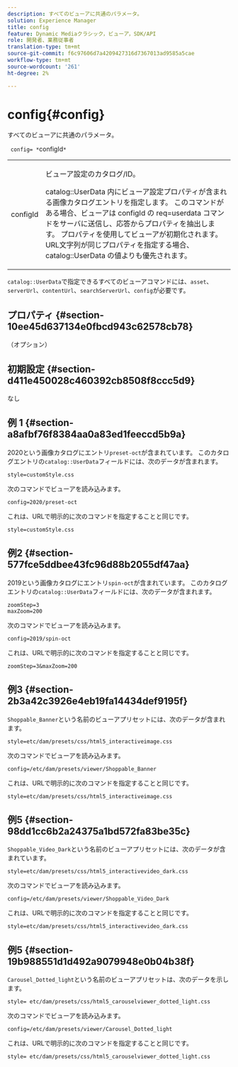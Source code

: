 ```yaml
---
description: すべてのビューアに共通のパラメータ。
solution: Experience Manager
title: config
feature: Dynamic Mediaクラシック，ビューア，SDK/API
role: 開発者、業務従事者
translation-type: tm+mt
source-git-commit: f6c97606d7a4209427316d7367013ad9585a5cae
workflow-type: tm+mt
source-wordcount: '261'
ht-degree: 2%

---
```



# config{#config}

すべてのビューアに共通のパラメータ。

` config= *`configId`*`

<table id="table_9B98C97485DD4DEB8A6ECBCE8DF6B886"> 
 <tbody> 
  <tr> 
   <td colname="col1"> <p> <span class="codeph"> <span class="varname"> configId  </span> </span> </p> </td> 
   <td colname="col2"> <p>ビューア設定のカタログ/ID。 </p> <p> <span class="codeph"> catalog::UserData </span>内にビューア設定プロパティが含まれる画像カタログエントリを指定します。 このコマンドがある場合、ビューアは<span class="codeph"> configId </span>の<span class="codeph"> req=userdata </span>コマンドをサーバに送信し、応答からプロパティを抽出します。 プロパティを使用してビューアが初期化されます。 URL文字列が同じプロパティを指定する場合、<span class="codeph"> catalog::UserData </span>の値よりも優先されます。 </p> </td> 
  </tr> 
 </tbody> 
</table>

`catalog::UserData`で指定できるすべてのビューアコマンドには、`asset`、`serverUrl`、`contentUrl`、`searchServerUrl`、`config`が必要です。

## プロパティ {#section-10ee45d637134e0fbcd943c62578cb78}

（オプション）

## 初期設定 {#section-d411e450028c460392cb8508f8ccc5d9}

なし

## 例 1 {#section-a8afbf76f8384aa0a83ed1feeccd5b9a}

2020という画像カタログにエントリ`preset-oct`が含まれています。 このカタログエントリの`catalog::UserData`フィールドには、次のデータが含まれます。

```
style=customStyle.css
```

次のコマンドでビューアを読み込みます。

```
config=2020/preset-oct
```

これは、URLで明示的に次のコマンドを指定することと同じです。

```
style=customStyle.css
```

## 例2 {#section-577fce5ddbee43fc96d88b2055df47aa}

2019という画像カタログにエントリ`spin-oct`が含まれています。 このカタログエントリの`catalog::UserData`フィールドには、次のデータが含まれます。

```
zoomStep=3 
maxZoom=200
```

次のコマンドでビューアを読み込みます。

```
config=2019/spin-oct
```

これは、URLで明示的に次のコマンドを指定することと同じです。

```
zoomStep=3&maxZoom=200
```

## 例3 {#section-2b3a42c3926e4eb19fa14434def9195f}

`Shoppable_Banner`という名前のビューアプリセットには、次のデータが含まれます。

```
style=etc/dam/presets/css/html5_interactiveimage.css
```

次のコマンドでビューアを読み込みます。

```
config=/etc/dam/presets/viewer/Shoppable_Banner
```

これは、URLで明示的に次のコマンドを指定することと同じです。

`style=etc/dam/presets/css/html5_interactiveimage.css`

## 例5 {#section-98dd1cc6b2a24375a1bd572fa83be35c}

`Shoppable_Video_Dark`という名前のビューアプリセットには、次のデータが含まれています。

```
style=etc/dam/presets/css/html5_interactivevideo_dark.css
```

次のコマンドでビューアを読み込みます。

```
config=/etc/dam/presets/viewer/Shoppable_Video_Dark
```

これは、URLで明示的に次のコマンドを指定することと同じです。

```
style=etc/dam/presets/css/html5_interactivevideo_dark.css
```

## 例5 {#section-19b988551d1d492a9079948e0b04b38f}

`Carousel_Dotted_light`という名前のビューアプリセットは、次のデータを示します。

```
style= etc/dam/presets/css/html5_carouselviewer_dotted_light.css
```

次のコマンドでビューアを読み込みます。

```
config=/etc/dam/presets/viewer/Carousel_Dotted_light
```

これは、URLで明示的に次のコマンドを指定することと同じです。

```
style= etc/dam/presets/css/html5_carouselviewer_dotted_light.css
```

